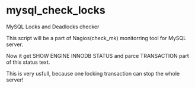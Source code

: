 mysql_check_locks
=================

MySQL Locks and Deadlocks checker

This script will be a part of Nagios(check_mk) monitorring tool for MySQL server.

Now it get SHOW ENGINE INNODB STATUS and parce TRANSACTION part of this status text. 

This is very usfull, because one locking transaction can stop the whole server!
